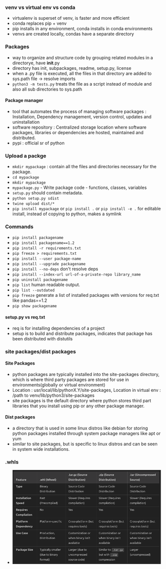 ### venv vs virtual env vs conda
- virtualenv is superset of venv, is faster and more efficient
- conda replaces pip + venv
- pip installs in any environment, conda installs in conda environments
- venvs are created locally, condas have a separate directory

### Packages
- way to organize and structure code by grouping related modules in a directorye, have __init__.py 
- directory has init, subpackages, readme, setup.py, license
- when a .py file is executed, all the files in that directory are added to sys.path file -> resolve imports
- `python3 -m tests.py` treats the file as a script instead of module and also all sub directories to sys.path

#### Package manager
- tool that automates the process of managing software packages : Installation, Dependency management, version control, updates and uninstallation
- software repository : Centralized storage location where software packages, libraries or dependencies are hosted, maintained and distributed.
- pypi : official sr of python

### Upload a packge
- `mkdir mypackage` : contain all the files and directories necessary for the package.
- `cd mypackage`
- `mkdir mypackage`
- `mypackage.py` - Write package code - functions, classes, variables
- `setup.py` should contain metadata.
- `python setup.py sdist`
- `twine upload dist/*`
- `pip install mypackage` or `pip install .` or `pip install -e .` for editable install, instead of copying to python, makes a symlink 


### Commands
- `pip install packagename`
- `pip install packagename==1.2`
- `pip install -r requirements.txt`
- `pip freeze > requirements.txt`
- `pip install --user package-name`
- `pip install --upgrade packagename`
- `pip install --no-deps` don't resolve deps    
- `pip install --index-url url-of-a-private-repo library_name`
- `pip uninstall packagename`
- `pip list` human readable output.
- `pip list --outdated`
- `pip freeze` generate a list of installed packages with versions for req.txt like pandas==1.2
- `pip show packagename`

#### setup.py vs req.txt
- req is for installing dependencies of a project
- setup is to build and distribute packages, indicates that package has been distributed with distutils

### site packages/dist packages
#### Site Packages
- python packages are typically installed into the site-packages directory, which is where third party packages are stored for use in environments(globally or virtual environment)
- Location : usr/local/lib/pythonX.Y/site-packages, Location in virtual env : /path to venv/lib/python3/site-packages
- site packages is the default directory where python stores third part libraries that you install using pip or any other package manager.
#### Dist packages
- a directory that is used in some linux distros like debian for storing python packages installed through system package managers like apt or yum
- similar to site packages, but is specific to linux distros and can be seen in system wide installations.

### .whls
- ![comparision](/material/assets/images/Pasted%20image%20(2).png)